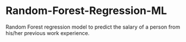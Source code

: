 # Random-Forest-Regression-ML
Random Forest regression model to predict the salary of a person from his/her previous work experience.
